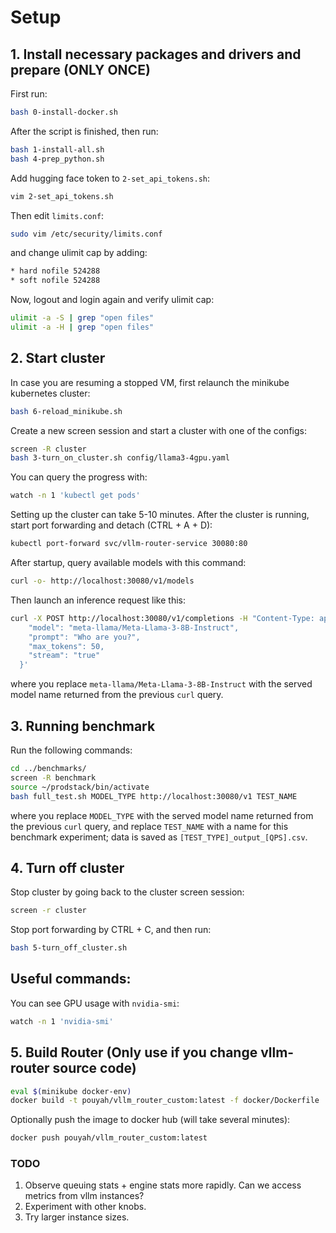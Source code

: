 # Setup

## 1. Install necessary packages and drivers and prepare (ONLY ONCE)

First run:

```bash
bash 0-install-docker.sh
```

After the script is finished, then run:

```bash
bash 1-install-all.sh
bash 4-prep_python.sh
```

Add hugging face token to `2-set_api_tokens.sh`:
```bash
vim 2-set_api_tokens.sh
```

Then edit `limits.conf`:
```bash
sudo vim /etc/security/limits.conf
```
and change ulimit cap by adding:
```bash
* hard nofile 524288
* soft nofile 524288
```
Now, logout and login again and verify ulimit cap:
```bash
ulimit -a -S | grep "open files"
ulimit -a -H | grep "open files"
```

## 2. Start cluster

In case you are resuming a stopped VM, first relaunch the minikube kubernetes cluster:

```bash
bash 6-reload_minikube.sh
```

Create a new screen session and start a cluster with one of the configs:

```bash
screen -R cluster
bash 3-turn_on_cluster.sh config/llama3-4gpu.yaml
```

You can query the progress with:

```bash
watch -n 1 'kubectl get pods'
```

Setting up the cluster can take 5-10 minutes. After the cluster is running, start port forwarding and detach (CTRL + A + D): 

```bash
kubectl port-forward svc/vllm-router-service 30080:80
```

After startup, query available models with this command:

```bash
curl -o- http://localhost:30080/v1/models
```

Then launch an inference request like this:

```bash
curl -X POST http://localhost:30080/v1/completions -H "Content-Type: application/json" -d '{
    "model": "meta-llama/Meta-Llama-3-8B-Instruct",
    "prompt": "Who are you?",
    "max_tokens": 50,
    "stream": "true"
  }'
```

where you replace `meta-llama/Meta-Llama-3-8B-Instruct` with the served model name returned from the previous `curl` query.

## 3. Running benchmark

Run the following commands:

```bash
cd ../benchmarks/
screen -R benchmark
source ~/prodstack/bin/activate
bash full_test.sh MODEL_TYPE http://localhost:30080/v1 TEST_NAME
```

where you replace `MODEL_TYPE` with the served model name returned from the previous `curl` query, and replace `TEST_NAME` with a name for this benchmark experiment; data is saved as `[TEST_TYPE]_output_[QPS].csv`.

## 4. Turn off cluster

Stop cluster by going back to the cluster screen session:

```bash
screen -r cluster
```

Stop port forwarding by CTRL + C, and then run:

```bash
bash 5-turn_off_cluster.sh
```

## Useful commands:

You can see GPU usage with `nvidia-smi`:

```bash
watch -n 1 'nvidia-smi'
```

## 5. Build Router (Only use if you change vllm-router source code)

```bash
eval $(minikube docker-env)
docker build -t pouyah/vllm_router_custom:latest -f docker/Dockerfile .
```

Optionally push the image to docker hub (will take several minutes):

```bash
docker push pouyah/vllm_router_custom:latest
```

### TODO

1. Observe queuing stats + engine stats more rapidly. Can we access metrics from vllm instances?
2. Experiment with other knobs.
3. Try larger instance sizes.